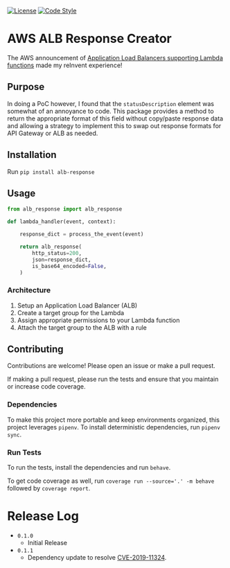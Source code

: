 [![License](https://img.shields.io/pypi/l/Django.svg?style=plastic)](./LICENSE.md)
[![Code Style](https://img.shields.io/badge/code%20style-black-000000.svg)](https://github.com/ambv/black)

# AWS ALB Response Creator

The AWS announcement of [Application Load Balancers supporting Lambda functions](https://aws.amazon.com/blogs/networking-and-content-delivery/lambda-functions-as-targets-for-application-load-balancers/) made my reInvent experience!

## Purpose

In doing a PoC however, I found that the `statusDescription` element was somewhat of an annoyance to code. This package provides a method to return the appropriate format of this field without copy/paste response data and allowing a strategy to implement this to swap out response formats for API Gateway or ALB as needed.

## Installation

Run `pip install alb-response`

## Usage

```python
from alb_response import alb_response

def lambda_handler(event, context):

    response_dict = process_the_event(event)

    return alb_response(
        http_status=200,
        json=response_dict,
        is_base64_encoded=False,
    )
```

### Architecture

1. Setup an Application Load Balancer (ALB)
1. Create a target group for the Lambda
1. Assign appropriate permissions to your Lambda function
1. Attach the target group to the ALB with a rule

## Contributing

Contributions are welcome! Please open an issue or make a pull request.

If making a pull request, please run the tests and ensure that you maintain or increase code coverage.

### Dependencies

To make this project more portable and keep environments organized, this project leverages `pipenv`. To install deterministic dependencies, run `pipenv sync`.

### Run Tests

To run the tests, install the dependencies and run `behave`.

To get code coverage as well, run `coverage run --source='.' -m behave` followed by `coverage report`.

# Release Log

- `0.1.0`
  - Initial Release
- `0.1.1`
  - Dependency update to resolve [CVE-2019-11324](https://nvd.nist.gov/vuln/detail/CVE-2019-11324).
